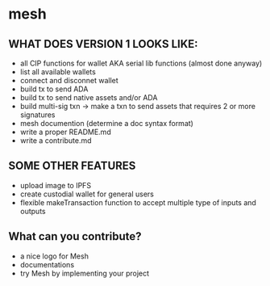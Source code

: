 # mesh

## WHAT DOES VERSION 1 LOOKS LIKE:
- all CIP functions for wallet AKA serial lib functions (almost done anyway)
- list all available wallets
- connect and disconnet wallet
- build tx to send ADA
- build tx to send native assets and/or ADA
- build multi-sig txn -> make a txn to send assets that requires 2 or more signatures
- mesh documention (determine a doc syntax format)
- write a proper README.md
- write a contribute.md

## SOME OTHER FEATURES
- upload image to IPFS
- create custodial wallet for general users
- flexible makeTransaction function to accept multiple type of inputs and outputs

## What can you contribute?
- a nice logo for Mesh
- documentations
- try Mesh by implementing your project
